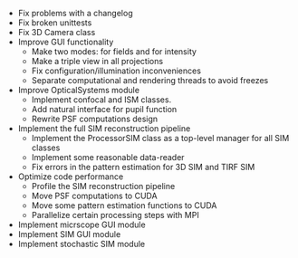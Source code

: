- Fix problems with a changelog
- Fix broken unittests
- Fix 3D Camera class
- Improve GUI functionality
  - Make two modes: for fields and for intensity
  - Make a triple view in all projections 
  - Fix configuration/illumination inconveniences
  - Separate computational and rendering threads to avoid freezes
- Improve OpticalSystems module 
  - Implement confocal and ISM classes. 
  - Add natural interface for pupil function
  - Rewrite PSF computations design
- Implement the full SIM reconstruction pipeline
  - Implement the ProcessorSIM class as a top-level manager for all SIM classes
  - Implement some reasonable data-reader
  - Fix errors in the pattern estimation for 3D SIM and TIRF SIM
- Optimize code performance 
  - Profile the SIM reconstruction pipeline 
  - Move PSF computations to CUDA
  - Move some pattern estimation functions to CUDA
  - Parallelize certain processing steps with MPI
- Implement micrscope GUI module
- Implement SIM GUI module
- Implement stochastic SIM module
